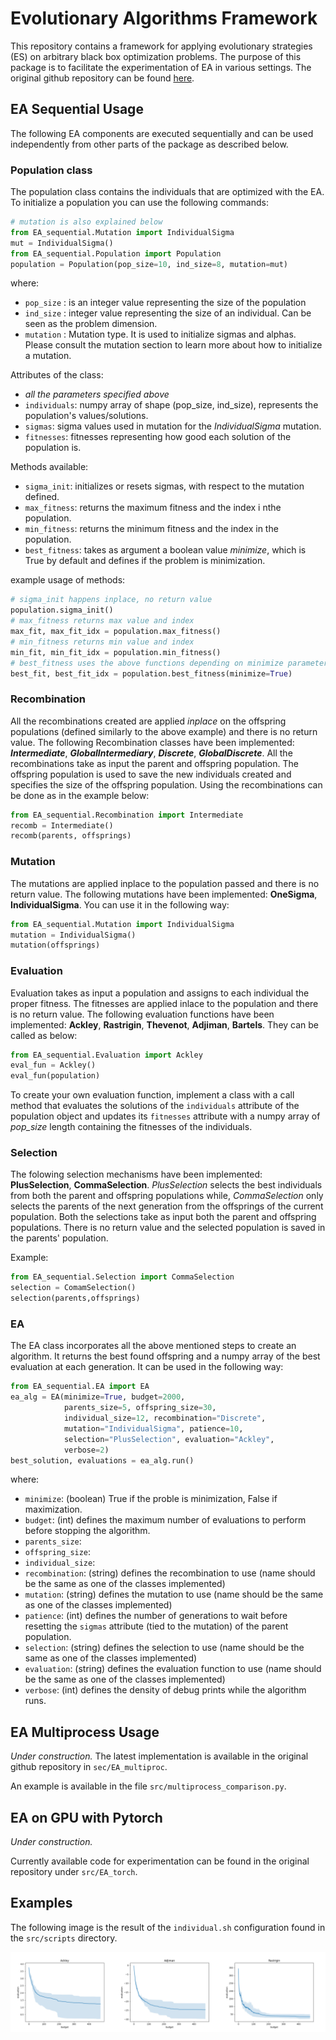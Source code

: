 # Evolutionary Algorithms Framework
This repository contains a framework for applying evolutionary strategies (ES) on arbitrary black box optimization problems. The purpose of this package is to facilitate the experimentation of EA in various settings. The original github repository can be found <a href="https://github.com/OhGreat/evolutionary_algorithms">here</a>.

## EA Sequential Usage
The following EA components are executed sequentially and can be used independently from other parts of the package as described below.

### Population class
The population class contains the individuals that are optimized with the EA.
To initialize a population you can use the following commands:
```python
# mutation is also explained below
from EA_sequential.Mutation import IndividualSigma
mut = IndividualSigma()
from EA_sequential.Population import Population
population = Population(pop_size=10, ind_size=8, mutation=mut)
```
where:
- `pop_size` : is an integer value representing the size of the population
- `ind_size` : integer value representing the size of an individual. Can be seen as the problem dimension.
- `mutation` : Mutation type. It is used to initialize sigmas and alphas. Please consult the mutation section to learn more about how to initialize a mutation.

Attributes of the class:
- *all the parameters specified above*
- `individuals`: numpy array of shape (pop_size, ind_size), represents the population's values/solutions.
- `sigmas`: sigma values used in mutation for the *IndividualSigma* mutation.
- `fitnesses`: fitnesses representing how good each solution of the population is.

Methods available:
- `sigma_init`: initializes or resets sigmas, with respect to the mutation defined.
- `max_fitness`: returns the maximum fitness and the index i nthe population.
- `min_fitness`: returns the minimum fitness and the index in the population.
- `best_fitness`: takes as argument a boolean value *minimize*, which is True by default and defines if the problem is minimization.

example usage of methods:
```python
# sigma_init happens inplace, no return value
population.sigma_init()  
# max_fitness returns max value and index
max_fit, max_fit_idx = population.max_fitness()
# min_fitness returns min value and index
min_fit, min_fit_idx = population.min_fitness()
# best_fitness uses the above functions depending on minimize parameter
best_fit, best_fit_idx = population.best_fitness(minimize=True)
```

### Recombination
All the recombinations created are applied *inplace* on the offspring populations (defined similarly to the above example) and there is no return value. The following Recombination classes have been implemented: ***Intermediate***, ***GlobalIntermediary***, ***Discrete***, ***GlobalDiscrete***. All the recombinations take as input the parent and offspring population. The offspring population is used to save the new individuals created and specifies the size of the offspring population. Using the recombinations can be done as in the example below:
```python
from EA_sequential.Recombination import Intermediate
recomb = Intermediate()
recomb(parents, offsprings)
```

### Mutation
The mutations are applied inplace to the population passed and there is no return value. The following mutations have been implemented: **OneSigma**, **IndividualSigma**. You can use it in the following way:
```python
from EA_sequential.Mutation import IndividualSigma
mutation = IndividualSigma()
mutation(offsprings)
```

### Evaluation
Evaluation takes as input a population and assigns to each individual the proper fitness. The fitnesses are applied inlace to the population and there is no return value. The following evaluation functions have been implemented: **Ackley**, **Rastrigin**, **Thevenot**, **Adjiman**, **Bartels**. They can be called as below:
```python
from EA_sequential.Evaluation import Ackley
eval_fun = Ackley()
eval_fun(population)
```
To create your own evaluation function, implement a class with a call method that evaluates the solutions of the `individuals` attribute of the population object and updates its `fitnesses` attribute with a numpy array of *pop_size* length containing the fitnesses of the individuals.

### Selection
The folowing selection mechanisms have been implemented: **PlusSelection**, **CommaSelection**. *PlusSelection* selects the best individuals from both the parent and offspring populations while, *CommaSelection* only selects the parents of the next generation from the offsprings of the current population. Both the selections take as input both the parent and offspring populations. There is no return value and the selected population is saved in the parents' population.

Example:
```python
from EA_sequential.Selection import CommaSelection
selection = ComamSelection()
selection(parents,offsprings)
```

### EA
The EA class incorporates all the above mentioned steps to create an algorithm. It returns the best found offspring and a numpy array of the best evaluation at each generation. It can be used in the following way:
```python
from EA_sequential.EA import EA
ea_alg = EA(minimize=True, budget=2000,
            parents_size=5, offspring_size=30,
            individual_size=12, recombination="Discrete",
            mutation="IndividualSigma", patience=10,
            selection="PlusSelection", evaluation="Ackley",
            verbose=2)
best_solution, evaluations = ea_alg.run() 
```
where:
- `minimize`: (boolean) True if the proble is minimization, False if maximization.
- `budget`: (int) defines the maximum number of evaluations to perform before stopping the algorithm.
- `parents_size`:
- `offspring_size`:
- `individual_size`:
- `recombination`: (string) defines the recombination to use (name should be the same as one of the classes implemented)
- `mutation`: (string) defines the mutation to use (name should be the same as one of the classes implemented)
- `patience`: (int) defines the number of generations to wait before resetting the `sigmas` attribute (tied to the mutation) of the parent population.
- `selection`: (string) defines the selection to use (name should be the same as one of the classes implemented)
- `evaluation`: (string) defines the evaluation function to use (name should be the same as one of the classes implemented)
- `verbose`: (int) defines the density of debug prints while the algorithm runs.

## EA Multiprocess Usage
*Under construction.*
The latest implementation is available in the original github repository in `sec/EA_multiproc`.

An example is available in the file `src/multiprocess_comparison.py`.

## EA on GPU with Pytorch
*Under construction.*

Currently available code for experimentation can be found in the original repository under `src/EA_torch`.

## Examples 
The following image is the result of the `individual.sh` configuration found in the `src/scripts` directory.

<img src="https://github.com/OhGreat/evolutionary_algorithms/blob/main/readme_aux/example_plots.png" />